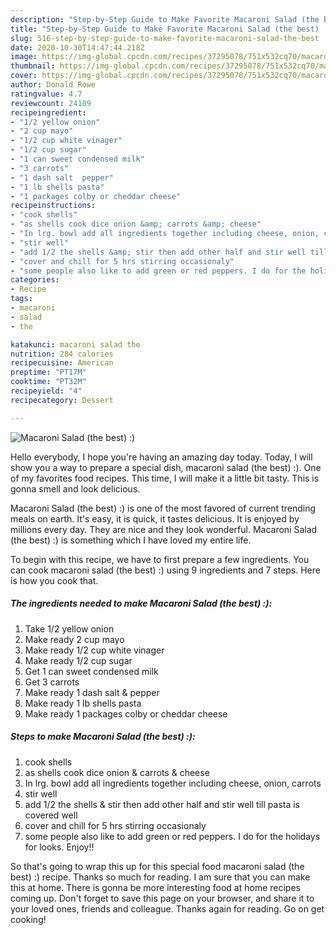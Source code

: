 ```yaml
---
description: "Step-by-Step Guide to Make Favorite Macaroni Salad (the best) :)"
title: "Step-by-Step Guide to Make Favorite Macaroni Salad (the best) :)"
slug: 516-step-by-step-guide-to-make-favorite-macaroni-salad-the-best
date: 2020-10-30T14:47:44.218Z
image: https://img-global.cpcdn.com/recipes/37295078/751x532cq70/macaroni-salad-the-best-recipe-main-photo.jpg
thumbnail: https://img-global.cpcdn.com/recipes/37295078/751x532cq70/macaroni-salad-the-best-recipe-main-photo.jpg
cover: https://img-global.cpcdn.com/recipes/37295078/751x532cq70/macaroni-salad-the-best-recipe-main-photo.jpg
author: Donald Rowe
ratingvalue: 4.7
reviewcount: 24109
recipeingredient:
- "1/2 yellow onion"
- "2 cup mayo"
- "1/2 cup white vinager"
- "1/2 cup sugar"
- "1 can sweet condensed milk"
- "3 carrots"
- "1 dash salt  pepper"
- "1 lb shells pasta"
- "1 packages colby or cheddar cheese"
recipeinstructions:
- "cook shells"
- "as shells cook dice onion &amp; carrots &amp; cheese"
- "In lrg. bowl add all ingredients together including cheese, onion, carrots"
- "stir well"
- "add 1/2 the shells &amp; stir then add other half and stir well till pasta is covered well"
- "cover and chill for 5 hrs stirring occasionaly"
- "some people also like to add green or red peppers. I do for the holidays for looks. Enjoy!!"
categories:
- Recipe
tags:
- macaroni
- salad
- the

katakunci: macaroni salad the 
nutrition: 284 calories
recipecuisine: American
preptime: "PT17M"
cooktime: "PT32M"
recipeyield: "4"
recipecategory: Dessert

---
```



![Macaroni Salad (the best) :)](https://img-global.cpcdn.com/recipes/37295078/751x532cq70/macaroni-salad-the-best-recipe-main-photo.jpg)

Hello everybody, I hope you're having an amazing day today. Today, I will show you a way to prepare a special dish, macaroni salad (the best) :). One of my favorites food recipes. This time, I will make it a little bit tasty. This is gonna smell and look delicious.



Macaroni Salad (the best) :) is one of the most favored of current trending meals on earth. It's easy, it is quick, it tastes delicious. It is enjoyed by millions every day. They are nice and they look wonderful. Macaroni Salad (the best) :) is something which I have loved my entire life.


To begin with this recipe, we have to first prepare a few ingredients. You can cook macaroni salad (the best) :) using 9 ingredients and 7 steps. Here is how you cook that.

<!--inarticleads1-->

##### The ingredients needed to make Macaroni Salad (the best) :):

1. Take 1/2 yellow onion
1. Make ready 2 cup mayo
1. Make ready 1/2 cup white vinager
1. Make ready 1/2 cup sugar
1. Get 1 can sweet condensed milk
1. Get 3 carrots
1. Make ready 1 dash salt &amp; pepper
1. Make ready 1 lb shells pasta
1. Make ready 1 packages colby or cheddar cheese




<!--inarticleads2-->

##### Steps to make Macaroni Salad (the best) :):

1. cook shells
1. as shells cook dice onion &amp; carrots &amp; cheese
1. In lrg. bowl add all ingredients together including cheese, onion, carrots
1. stir well
1. add 1/2 the shells &amp; stir then add other half and stir well till pasta is covered well
1. cover and chill for 5 hrs stirring occasionaly
1. some people also like to add green or red peppers. I do for the holidays for looks. Enjoy!!




So that's going to wrap this up for this special food macaroni salad (the best) :) recipe. Thanks so much for reading. I am sure that you can make this at home. There is gonna be more interesting food at home recipes coming up. Don't forget to save this page on your browser, and share it to your loved ones, friends and colleague. Thanks again for reading. Go on get cooking!
